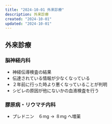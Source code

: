 ```yaml
---
title: "2024-10-01 外来診療"
description: 外来診療
created: "2024-10-01"
updated: "2024-10-01"
---
```


## 外来診療

### 脳神経内科

- 神経伝導検査の結果
- 伝達されている情報が少なくなっている
- ２年前に行った時より悪くなっていることが判明
- シビレの原因が他にないかの血液検査を行う


### 膠原病・リウマチ内科

- プレドニン　６mg → ８mg へ増薬


